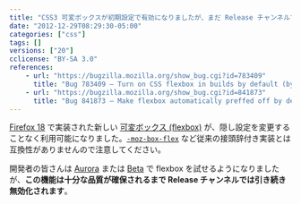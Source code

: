 ```yaml
---
title: "CSS3 可変ボックスが初期設定で有効になりましたが、まだ Release チャンネルでは無効化されています"
date: "2012-12-29T08:29:30-05:00"
categories: ["css"]
tags: []
versions: ["20"]
cclicense: "BY-SA 3.0"
references:
    - url: "https://bugzilla.mozilla.org/show_bug.cgi?id=783409"
      title: "Bug 783409 – Turn on CSS flexbox in builds by default (by enabling pref, build flag, etc)"
    - url: "https://bugzilla.mozilla.org/show_bug.cgi?id=841873"
      title: "Bug 841873 – Make flexbox automatically preffed off by default, in release builds"
---
```

[Firefox 18](https://developer.mozilla.org/docs/Firefox_18_for_developers) で実装された新しい [可変ボックス (flexbox)](https://developer.mozilla.org/docs/CSS/Using_CSS_flexible_boxes) が、隠し設定を変更することなく利用可能になりました。[`-moz-box-flex`](https://developer.mozilla.org/docs/CSS/-moz-box-flex) など従来の接頭辞付き実装とは互換性がありませんので注意してください。

開発者の皆さんは [Aurora](https://www.mozilla.org/firefox/aurora/) または [Beta](https://www.mozilla.jp/firefox/beta/) で flexbox を試せるようになりましたが、**この機能は十分な品質が確保されるまで Release チャンネルでは引き続き無効化されます**。
